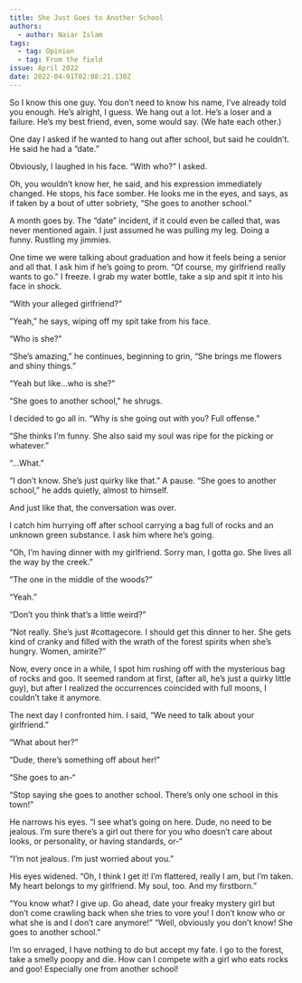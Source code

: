 ```yaml
---
title: She Just Goes to Another School
authors:
  - author: Naiar Islam
tags:
  - tag: Opinion
  - tag: From the field
issue: April 2022
date: 2022-04-01T02:08:21.130Z
---
```

So I know this one guy. You don’t need to know his name, I’ve already told you enough. He’s alright, I guess. We hang out a lot. He’s a loser and a failure. He’s my best friend, even, some would say. (We hate each other.)



One day I asked if he wanted to hang out after school, but said he couldn’t. He said he had a “date.” 



Obviously, I laughed in his face. “With who?” I asked.



Oh, you wouldn’t know her, he said, and his expression immediately changed. He stops, his face somber. He looks me in the eyes, and says, as if taken by a bout of utter sobriety, “She goes to another school.”



A month goes by. The “date” incident, if it could even be called that, was never mentioned again. I just assumed he was pulling my leg. Doing a funny. Rustling my jimmies. 



One time we were talking about graduation and how it feels being a senior and all that. I ask him if he’s going to prom. “Of course, my girlfriend really wants to go.” I freeze. I grab my water bottle, take a sip and spit it into his face in shock. 

“With your alleged girlfriend?”

”Yeah,” he says, wiping off my spit take from his face.

“Who is she?”

“She’s amazing,” he continues, beginning to grin, “She brings me flowers and shiny things.”

“Yeah but like…who is she?”

“She goes to another school,” he shrugs.

I decided to go all in. “Why is she going out with you? Full offense.”

“She thinks I’m funny. She also said my soul was ripe for the picking or whatever.”

“…What.”

“I don’t know. She’s just quirky like that.” A pause. “She goes to another school,” he adds quietly, almost to himself.

And just like that, the conversation was over. 

I catch him hurrying off after school carrying a bag full of rocks and an unknown green substance. I ask him where he’s going.

“Oh, I’m having dinner with my girlfriend. Sorry man, I gotta go. She lives all the way by the creek.”

”The one in the middle of the woods?”

“Yeah.”

“Don’t you think that’s a little weird?”

“Not really. She’s just #cottagecore. I should get this dinner to her. She gets kind of cranky and filled with the wrath of the forest spirits when she’s hungry. Women, amirite?”

Now, every once in a while, I spot him rushing off with the mysterious bag of rocks and goo. It seemed random at first, (after all, he’s just a quirky little guy), but after I realized the occurrences coincided with full moons, I couldn’t take it anymore.

The next day I confronted him. I said, “We need to talk about your girlfriend.”

“What about her?”

“Dude, there’s something off about her!”

“She goes to an-“

“Stop saying she goes to another school. There’s only one school in this town!”

He narrows his eyes. “I see what’s going on here. Dude, no need to be jealous. I’m sure there’s a girl out there for you who doesn’t care about looks, or personality, or having standards, or-“

“I’m not jealous. I’m just worried about you.”

His eyes widened. “Oh, I think I get it! I’m flattered, really I am, but I’m taken. My heart belongs to my girlfriend. My soul, too. And my firstborn.”

“You know what? I give up. Go ahead, date your freaky mystery girl but don’t come crawling back when she tries to vore you! I don’t know who or what she is and I don’t care anymore!”
“Well, obviously you don’t know! She goes to another school.”

I’m so enraged, I have nothing to do but accept my fate. I go to the forest, take a smelly poopy and die. How can I compete with a girl who eats rocks and goo! Especially one from another school! 
